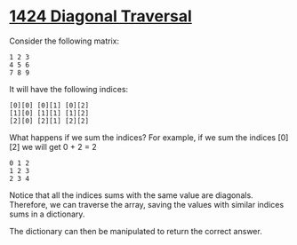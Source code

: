 # [1424 Diagonal Traversal](https://leetcode.com/problems/diagonal-traverse-ii/)

Consider the following matrix:
```
1 2 3 
4 5 6 
7 8 9 
```

It will have the following indices:
```
[0][0] [0][1] [0][2]
[1][0] [1][1] [1][2]
[2][0] [2][1] [2][2]
```

What happens if we sum the indices?
For example, if we sum the indices [0][2] we will get 0 + 2 = 2 
```
0 1 2
1 2 3
2 3 4 
```

Notice that all the indices sums with the same value are diagonals. 
Therefore, we can traverse the array, saving the values with similar indices sums in a dictionary.

The dictionary can then be manipulated to return the correct answer. 